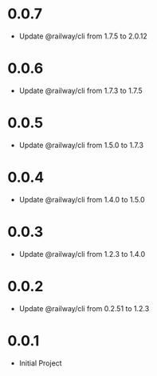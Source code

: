 # 0.0.7

* Update @railway/cli from 1.7.5 to 2.0.12

# 0.0.6

* Update @railway/cli from 1.7.3 to 1.7.5

# 0.0.5

* Update @railway/cli from 1.5.0 to 1.7.3

# 0.0.4

* Update @railway/cli from 1.4.0 to 1.5.0

# 0.0.3

* Update @railway/cli from 1.2.3 to 1.4.0

# 0.0.2

* Update @railway/cli from 0.2.51 to 1.2.3

# 0.0.1

* Initial Project
